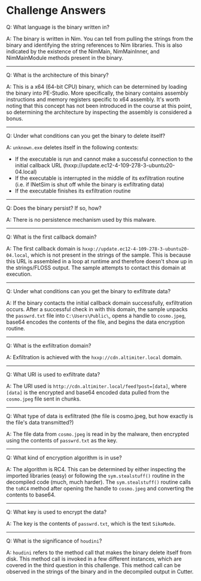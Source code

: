 # Challenge Answers

Q: What language is the binary written in?

A: The binary is written in Nim. You can tell from pulling the strings from the binary and identifying the string references to Nim libraries. This is also indicated by the existence of the NimMain, NimMainInner, and NimMainModule methods present in the binary.

---

Q: What is the architecture of this binary?

A: This is a x64 (64-bit CPU) binary, which can be determined by loading the binary into PE-Studio. More specifically, the binary contains assembly instructions and memory registers specific to x64 assembly. It's worth noting that this concept has not been introduced in the course at this point, so determining the architecture by inspecting the assembly is considered a bonus.

---

Q: Under what conditions can you get the binary to delete itself?

A: `unknown.exe` deletes itself in the following contexts:
- If the executable is run and cannot make a successful connection to the initial callback URL (hxxp://update.ec12-4-109-278-3-ubuntu20-04.local)
- If the executable is interrupted in the middle of its exfiltration routine (i.e. if INetSim is shut off while the binary is exfiltrating data)
- If the executable finishes its exfiltration routine


---

Q: Does the binary persist? If so, how?

A: There is no persistence mechanism used by this malware.

---

Q: What is the first callback domain?

A: The first callback domain is `hxxp://update.ec12-4-109-278-3-ubuntu20-04.local`, which is not present in the strings of the sample. This is because this URL is assembled in a loop at runtime and therefore doesn't show up in the strings/FLOSS output. The sample attempts to contact this domain at execution.

---

Q: Under what conditions can you get the binary to exfiltrate data?

A: If the binary contacts the initial callback domain successfully, exfiltration occurs. After a successful check in with this domain, the sample unpacks the `passwrd.txt` file into `C:\Users\Public\`,  opens a handle to `cosmo.jpeg`, base64 encodes the contents of the file, and begins the data encryption routine. 

---

Q: What is the exfiltration domain?

A: Exfiltration is achieved with the `hxxp://cdn.altimiter.local` domain.

---

Q: What URI is used to exfiltrate data?

A: The URI used is `http://cdn.altimiter.local/feed?post=[data]`, where `[data]` is the encrypted and base64 encoded data pulled from the `cosmo.jpeg` file sent in chunks.

---

Q: What type of data is exfiltrated (the file is cosmo.jpeg, but how exactly is the file's data transmitted?)

A: The file data from `cosmo.jpeg` is read in by the malware, then encrypted using the contents of `passwrd.txt` as the key. 

---

Q: What kind of encryption algorithm is in use?

A: The algorithm is RC4. This can be determined by either inspecting the imported libraries (easy) or following the `sym.stealstuff()` routine in the decompiled code (much, much harder). The `sym.stealstuff()` routine calls the `toRC4` method after opening the handle to  `cosmo.jpeg` and converting the contents to base64.

---

Q: What key is used to encrypt the data?

A: The key is the contents of `passwrd.txt`, which is the text `SikoMode`.

---
Q: What is the significance of `houdini`?

A: `houdini` refers to the method call that makes the binary delete itself from disk. This method call is invoked in a few different instances, which are covered in the third question in this challenge. This method call can be observed in the strings of the binary and in the decompiled output in Cutter.

